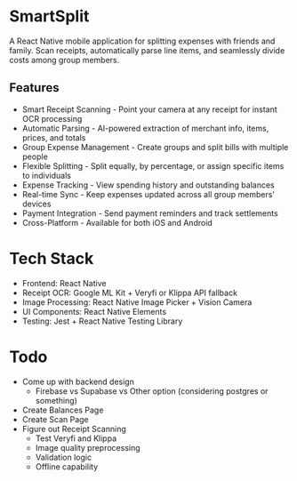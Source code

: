 # SmartSplit
A React Native mobile application for splitting expenses with friends and family. Scan receipts, automatically parse line items, and seamlessly divide costs among group members.

## Features
- Smart Receipt Scanning - Point your camera at any receipt for instant OCR processing
- Automatic Parsing - AI-powered extraction of merchant info, items, prices, and totals
- Group Expense Management - Create groups and split bills with multiple people
- Flexible Splitting - Split equally, by percentage, or assign specific items to individuals
- Expense Tracking - View spending history and outstanding balances
- Real-time Sync - Keep expenses updated across all group members' devices
- Payment Integration - Send payment reminders and track settlements
- Cross-Platform - Available for both iOS and Android

# Tech Stack
- Frontend: React Native
- Receipt OCR: Google ML Kit + Veryfi or Klippa API fallback
- Image Processing: React Native Image Picker + Vision Camera
- UI Components: React Native Elements
- Testing: Jest + React Native Testing Library

# Todo
- Come up with backend design
  - Firebase vs Supabase vs Other option (considering postgres or something)
- Create Balances Page
- Create Scan Page
- Figure out Receipt Scanning
  - Test Veryfi and Klippa
  - Image quality preprocessing
  - Validation logic
  - Offline capability